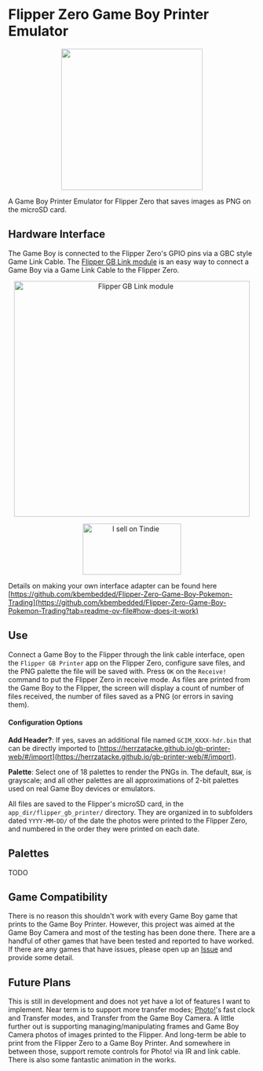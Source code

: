 # Flipper Zero Game Boy Printer Emulator
<p align='center'>
  <img src='https://github.com/kbembedded/flipper-gb-printer/blob/main/.assets/GCIM_0011-bw-4x-color.png' width=288>
</p>
A Game Boy Printer Emulator for Flipper Zero that saves images as PNG on the microSD card.

## Hardware Interface
The Game Boy is connected to the Flipper Zero's GPIO pins via a GBC style Game Link Cable. The [Flipper GB Link module](https://www.tindie.com/products/kbembedded/game-link-gpio-module-for-flipper-zero-game-boy/) is an easy way to connect a Game Boy via a Game Link Cable to the Flipper Zero.

<p align='center'>
  <a href="https://www.tindie.com/stores/kbembedded/?ref=offsite_badges&utm_source=sellers_kbembedded&utm_medium=badges&utm_campaign=badge_large">
<img src="https://i.imgur.com/WQIJK8G.png" alt="Flipper GB Link module" width="480">
  </a>
</p>
<p align='center'>
<a href="https://www.tindie.com/stores/kbembedded/?ref=offsite_badges&utm_source=sellers_kbembedded&utm_medium=badges&utm_campaign=badge_large"><img src="https://d2ss6ovg47m0r5.cloudfront.net/badges/tindie-larges.png" alt="I sell on Tindie" width="200" height="104"></a>
</p>

Details on making your own interface adapter can be found here [https://github.com/kbembedded/Flipper-Zero-Game-Boy-Pokemon-Trading](https://github.com/kbembedded/Flipper-Zero-Game-Boy-Pokemon-Trading?tab=readme-ov-file#how-does-it-work)

## Use
Connect a Game Boy to the Flipper through the link cable interface, open the `Flipper GB Printer` app on the Flipper Zero, configure save files, and the PNG palette the file will be saved with. Press `OK` on the `Receive!` command to put the Flipper Zero in receive mode. As files are printed from the Game Boy to the Flipper, the screen will display a count of number of files received, the number of files saved as a PNG (or errors in saving them).

#### Configuration Options
**Add Header?**: If yes, saves an additional file named `GCIM_XXXX-hdr.bin` that can be directly imported to [https://herrzatacke.github.io/gb-printer-web/#/import](https://herrzatacke.github.io/gb-printer-web/#/import).

**Palette**: Select one of 18 palettes to render the PNGs in. The default, `B&W`, is grayscale; and all other palettes are all approximations of 2-bit palettes used on real Game Boy devices or emulators.


All files are saved to the Flipper's microSD card, in the `app_dir/flipper_gb_printer/` directory. They are organized in to subfolders dated `YYYY-MM-DD/` of the date the photos were printed to the Flipper Zero, and numbered in the order they were printed on each date.

## Palettes
TODO

## Game Compatibility
There is no reason this shouldn't work with every Game Boy game that prints to the Game Boy Printer. However, this project was aimed at the Game Boy Camera and most of the testing has been done there. There are a handful of other games that have been tested and reported to have worked. If there are any games that have issues, please open up an [Issue](https://github.com/kbembedded/flipper-gb-printer/issues) and provide some detail.

## Future Plans
This is still in development and does not yet have a lot of features I want to implement. Near term is to support more transfer modes; [Photo!](https://github.com/untoxa/gb-photo)'s fast clock and Transfer modes, and Transfer from the Game Boy Camera. A little further out is supporting managing/manipulating frames and Game Boy Camera photos of images printed to the Flipper. And long-term be able to print from the Flipper Zero to a Game Boy Printer. And somewhere in between those, support remote controls for Photo! via IR and link cable. There is also some fantastic animation in the works.

